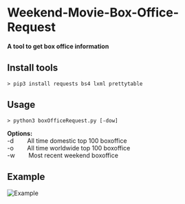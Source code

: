 # Weekend-Movie-Box-Office-Request
<b>A tool to get box office information</b>

## Install tools
```
> pip3 install requests bs4 lxml prettytable
```

## Usage
```
> python3 boxOfficeRequest.py [-dow]
```
<b>Options:</b> <br/>
-d&nbsp;&nbsp;&nbsp;&nbsp;&nbsp;&nbsp;&nbsp;&nbsp;All time domestic top 100 boxoffice<br/>
-o&nbsp;&nbsp;&nbsp;&nbsp;&nbsp;&nbsp;&nbsp;&nbsp;All time worldwide top 100 boxoffice<br/>
-w&nbsp;&nbsp;&nbsp;&nbsp;&nbsp;&nbsp;&nbsp;&nbsp;Most recent weekend boxoffice<br/>

## Example
![Example](https://github.com/harlan0103/Box-office-request/blob/master/img/worldWideGrossExample.png)
